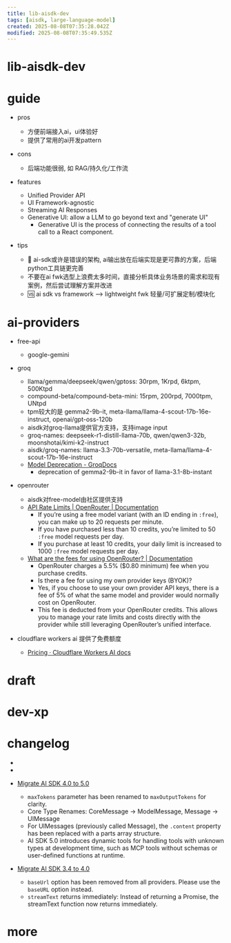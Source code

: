 ```yaml
---
title: lib-aisdk-dev
tags: [aisdk, large-language-model]
created: 2025-08-08T07:35:28.042Z
modified: 2025-08-08T07:35:49.535Z
---
```


# lib-aisdk-dev

# guide

- pros
  - 方便前端接入ai，ui体验好
  - 提供了常用的ai开发pattern

- cons
  - 后端功能很弱, 如 RAG/持久化/工作流

- features
  - Unified Provider API
  - UI Framework-agnostic
  - Streaming AI Responses
  - Generative UI: allow a LLM to go beyond text and "generate UI"
    - Generative UI is the process of connecting the results of a tool call to a React component.

- tips
  - 🤔 ai-sdk或许是错误的架构, ai输出放在后端实现是更可靠的方案，后端python工具链更完善
  - 不要在ai fwk选型上浪费太多时间，直接分析具体业务场景的需求和现有案例，然后尝试理解方案并改进
  - 🆚 ai sdk vs framework --> lightweight fwk 轻量/可扩展定制/模块化
# ai-providers
- free-api
  - google-gemini

- groq
  - llama/gemma/deepseek/qwen/gptoss: 30rpm, 1Krpd, 6ktpm, 500Ktpd
  - compound-beta/compound-beta-mini: 15rpm, 200rpd, 7000tpm, UNtpd
  - tpm较大的是 gemma2-9b-it, meta-llama/llama-4-scout-17b-16e-instruct, openai/gpt-oss-120b
  - aisdk对groq-llama提供官方支持，支持image input
  - groq-names: deepseek-r1-distill-llama-70b, qwen/qwen3-32b, moonshotai/kimi-k2-instruct
  - aisdk/groq-names: llama-3.3-70b-versatile, meta-llama/llama-4-scout-17b-16e-instruct
  - [Model Deprecation - GroqDocs](https://console.groq.com/docs/deprecations)
    - deprecation of gemma2-9b-it in favor of llama-3.1-8b-instant

- openrouter
  - aisdk对free-model由社区提供支持
  - [API Rate Limits | OpenRouter | Documentation](https://openrouter.ai/docs/api-reference/limits)
    - If you’re using a free model variant (with an ID ending in `:free`), you can make up to 20 requests per minute.
    - If you have purchased less than 10 credits, you’re limited to 50 `:free` model requests per day.
    - If you purchase at least 10 credits, your daily limit is increased to 1000 `:free` model requests per day.
  - [What are the fees for using OpenRouter? | Documentation](https://openrouter.ai/docs/faq#what-are-the-fees-for-using-openrouter)
    - OpenRouter charges a 5.5% ($0.80 minimum) fee when you purchase credits.
    - Is there a fee for using my own provider keys (BYOK)?
    - Yes, if you choose to use your own provider API keys, there is a fee of 5% of what the same model and provider would normally cost on OpenRouter.
    - This fee is deducted from your OpenRouter credits. This allows you to manage your rate limits and costs directly with the provider while still leveraging OpenRouter’s unified interface.

- cloudflare workers ai 提供了免费额度
  - [Pricing · Cloudflare Workers AI docs](https://developers.cloudflare.com/workers-ai/platform/pricing/)
# draft

# dev-xp

# changelog

- 
- 

- [Migrate AI SDK 4.0 to 5.0](https://ai-sdk.dev/docs/migration-guides/migration-guide-5-0)
  - `maxTokens` parameter has been renamed to `maxOutputTokens` for clarity.
  - Core Type Renames: CoreMessage → ModelMessage, Message → UIMessage
  - For UIMessages (previously called Message), the `.content` property has been replaced with a parts array structure.
  - AI SDK 5.0 introduces dynamic tools for handling tools with unknown types at development time, such as MCP tools without schemas or user-defined functions at runtime.

- [Migrate AI SDK 3.4 to 4.0](https://ai-sdk.dev/docs/migration-guides/migration-guide-4-0)
  - `baseUrl` option has been removed from all providers. Please use the `baseURL` option instead.
  - `streamText` returns immediately: Instead of returning a Promise, the streamText function now returns immediately. 
# more

